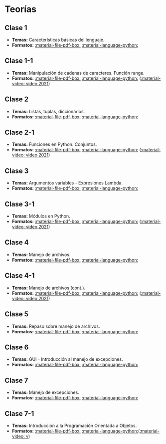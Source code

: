# Teorías

## Clase 1
* **Temas:** Características básicas del lenguaje.
* **Formatos:** [:material-file-pdf-box:](clase_01.pdf) [:material-language-python:](clase_01.ipynb)

## Clase 1-1
* **Temas:** Manipulación de cadenas de caracteres. Función range.
* **Formatos:** [:material-file-pdf-box:](clase_01_1.pdf) [:material-language-python:](clase_01_1.ipynb) ([:material-video: video 2021](https://archivos.linti.unlp.edu.ar/index.php/s/LSMVKq0sjEFbUCB))

## Clase 2
* **Temas:** Listas, tuplas, diccionarios.
* **Formatos:** [:material-file-pdf-box:](clase_02.pdf) [:material-language-python:](clase_02.ipynb)

## Clase 2-1
* **Temas:** Funciones en Python. Conjuntos.
* **Formatos:** [:material-file-pdf-box:](clase_02_1.pdf) [:material-language-python:](clase_02_1.ipynb) ([:material-video: video 2021](https://archivos.linti.unlp.edu.ar/index.php/s/rpsTYr7nNTl1VdA))

## Clase 3
* **Temas:** Argumentos variables - Expresiones Lambda.
* **Formatos:** [:material-file-pdf-box:](clase_03.pdf) [:material-language-python:](clase_03.ipynb)

## Clase 3-1
* **Temas:** Módulos en Python.
* **Formatos:** [:material-file-pdf-box:](clase_03_1.pdf) [:material-language-python:](clase_03_1.ipynb) ([:material-video: video 2021](https://archivos.linti.unlp.edu.ar/index.php/s/zvsPSqBsXQ6dLmj))

## Clase 4
* **Temas:** Manejo de archivos.
* **Formatos:** [:material-file-pdf-box:](clase04.pdf) [:material-language-python:](clase04.ipynb)

## Clase 4-1
* **Temas:** Manejo de archivos (cont.).
* **Formatos:** [:material-file-pdf-box:](clase04_1.pdf) [:material-language-python:](clase04_1.ipynb) ([:material-video: video 2021](https://archivos.linti.unlp.edu.ar/index.php/s/nmPac4V2ZuuJRJS))

## Clase 5
* **Temas:** Repaso sobre manejo de archivos.
* **Formatos:** [:material-file-pdf-box:](clase05.pdf) [:material-language-python:](clase05.ipynb) 

## Clase 6
* **Temas:** GUI - Introducción al manejo de excepciones.
* **Formatos:** [:material-file-pdf-box:](clase06.pdf) [:material-language-python:](clase06.ipynb) 

## Clase 7
* **Temas:** Manejo de excepciones.
* **Formatos:** [:material-file-pdf-box:](clase07.pdf) [:material-language-python:](clase07.ipynb) 

## Clase 7-1
* **Temas:** Introducción a la Programación Orientada a Objetos.
* **Formatos:** [:material-file-pdf-box:](clase07_1.pdf) [:material-language-python:](clase07_1.ipynb)([:material-video: v](https://archivos.linti.unlp.edu.ar/index.php/s/zFzLXmXD6hxOTYt))
